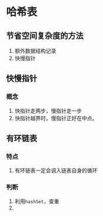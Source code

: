 # 哈希表
## 节省空间复杂度的方法
1. 额外数据结构记录
2. 快慢指针

## 快慢指针
### 概念
1. 快指针走两步，慢指针走一步
2. 快指针越界时，慢指针正好在中点。


## 有环链表
### 特点
1. 有环链表一定会调入链表自身的循环
### 判断
1. 利用`hashSet`，查重
2. 